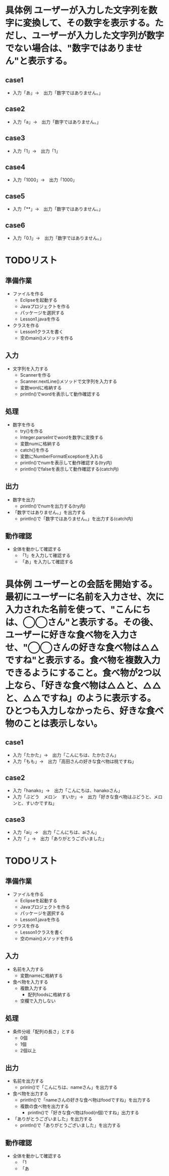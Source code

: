 # 具体例  ユーザーが入力した文字列を数字に変換して、その数字を表示する。ただし、ユーザーが入力した文字列が数字でない場合は、"数字ではありません"と表示する。
## case1
- 入力「あ」→　出力「数字ではありません。」
## case2
- 入力「a」→　出力「数字ではありません。」
## case3
- 入力「1」→　出力「1」
## case4
- 入力「1000」→　出力「1000」
## case5
- 入力「**」→　出力「数字ではありません。」
## case6
- 入力「0.1」→　出力「数字ではありません。」

# TODOリスト
## 準備作業
- ファイルを作る
  - Eclipseを起動する
  - Javaプロジェクトを作る
  - パッケージを選択する
  - Lesson1.javaを作る
- クラスを作る 
  - Lesson1クラスを書く
  - 空のmain()メソッドを作る

## 入力
- 文字列を入力する
  - Scannerを作る
  - Scanner.nextLine()メソッドで文字列を入力する
  - 変数wordに格納する
  - println()でwordを表示して動作確認する

## 処理
- 数字を作る
  - try{}を作る
  - Integer.parseIntでwordを数字に変換する
  - 変数numに格納する
  - catch{}を作る
  - 変数にNumberFormatExceptionを入れる
  - println()でnumを表示して動作確認する(try内)
  - println()でfalseを表示して動作確認する(catch内)

## 出力
- 数字を出力
  - println()でnumを出力する(try内)
- 「数字ではありません。」を出力する
  - println()で「数字ではありません。」を出力する(catch内)

## 動作確認
- 全体を動かして確認する
  - 「1」を入力して確認する
  - 「あ」を入力して確認する

# 具体例  ユーザーとの会話を開始する。最初にユーザーに名前を入力させ、次に入力された名前を使って、"こんにちは、◯◯さん"と表示する。その後、ユーザーに好きな食べ物を入力させ、"◯◯さんの好きな食べ物は△△ですね"と表示する。食べ物を複数入力できるようにすること。食べ物が2つ以上なら、「好きな食べ物は△△と、△△と、△△ですね」のように表示する。ひとつも入力しなかったら、好きな食べ物のことは表示しない。

## case1
- 入力「たかた」→　出力「こんにちは、たかたさん」
- 入力「もも」→　出力「高田さんの好きな食べ物は桃ですね」
## case2
- 入力「hanako」→　出力「こんにちは、hanakoさん」
- 入力「ぶどう　メロン　すいか」→　出力「好きな食べ物はぶどうと、メロンと、すいかですね」
## case3
- 入力「ai」→　出力「こんにちは、aiさん」
- 入力「 」→　出力「ありがとうございました」

# TODOリスト
## 準備作業
- ファイルを作る
  - Eclipseを起動する
  - Javaプロジェクトを作る
  - パッケージを選択する
  - Lesson1.javaを作る
- クラスを作る 
  - Lesson1クラスを書く
  - 空のmain()メソッドを作る

## 入力
- 名前を入力する
  - 変数nameに格納する
- 食べ物を入力する
  - 複数入力する
    - 配列foodsに格納する
  - 空欄で入力しない

## 処理
- 条件分岐「配列の長さ」とする
   - 0個
   - 1個
   - 2個以上
 
## 出力
- 名前を出力する
  - prinln()で「こんにちは、nameさん」を出力する
- 食べ物を出力する
    - println()で「nameさんの好きな食べ物はfoodですね」を出力する
  - 複数の食べ物を出力する
    - println()で「好きな食べ物はfood(n個)ですね」出力する
- 「ありがとうございました」を出力する
  - println()で「ありがとうございました」を出力する

## 動作確認
- 全体を動かして確認する
  - 「1
  - 「あ
